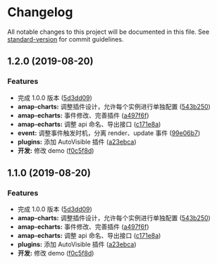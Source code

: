 # Changelog

All notable changes to this project will be documented in this file. See [standard-version](https://github.com/conventional-changelog/standard-version) for commit guidelines.

## 1.2.0 (2019-08-20)


### Features

* 完成 1.0.0 版本 ([5d3dd09](https://github.com/liuweiGL/amap-echarts/commit/5d3dd09))
* **amap-charts:** 调整插件设计，允许每个实例进行单独配置 ([543b250](https://github.com/liuweiGL/amap-echarts/commit/543b250))
* **amap-echarts:** 事件修改、完善插件 ([a497f6f](https://github.com/liuweiGL/amap-echarts/commit/a497f6f))
* **amap-echarts:** 调整 api 命名、导出接口 ([c171e8a](https://github.com/liuweiGL/amap-echarts/commit/c171e8a))
* **event:** 调整事件触发时机，分离 render、update 事件 ([99e06b7](https://github.com/liuweiGL/amap-echarts/commit/99e06b7))
* **plugins:** 添加 AutoVisible 插件 ([a23ebca](https://github.com/liuweiGL/amap-echarts/commit/a23ebca))
* **开发:** 修改 demo ([f0c5f8d](https://github.com/liuweiGL/amap-echarts/commit/f0c5f8d))

## 1.1.0 (2019-08-20)


### Features

* 完成 1.0.0 版本 ([5d3dd09](https://github.com/liuweiGL/amap-echarts/commit/5d3dd09))
* **amap-charts:** 调整插件设计，允许每个实例进行单独配置 ([543b250](https://github.com/liuweiGL/amap-echarts/commit/543b250))
* **amap-echarts:** 事件修改、完善插件 ([a497f6f](https://github.com/liuweiGL/amap-echarts/commit/a497f6f))
* **amap-echarts:** 调整 api 命名、导出接口 ([c171e8a](https://github.com/liuweiGL/amap-echarts/commit/c171e8a))
* **plugins:** 添加 AutoVisible 插件 ([a23ebca](https://github.com/liuweiGL/amap-echarts/commit/a23ebca))
* **开发:** 修改 demo ([f0c5f8d](https://github.com/liuweiGL/amap-echarts/commit/f0c5f8d))
